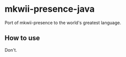 # mkwii-presence-java
Port of mkwii-presence to the world's greatest language.

## How to use
Don't.
